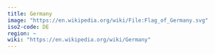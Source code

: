 ```yaml
---
title: Germany
image: "https://en.wikipedia.org/wiki/File:Flag_of_Germany.svg"
iso2-code: DE
region: ~
wiki: "https://en.wikipedia.org/wiki/Germany"
---
```

